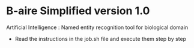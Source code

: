 # B-aire Simplified version 1.0
Artificial Intelligence : Named entity recognition tool for biological domain

- Read the instructions in the job.sh file and execute them step by step
